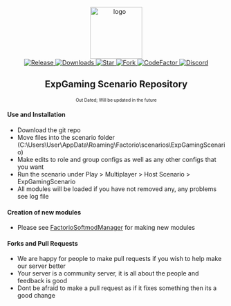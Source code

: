 <p align="center">
  <img alt="logo" src="https://avatars2.githubusercontent.com/u/39745392?s=200&v=4" width="120">
  <br>
  <a href="https://github.com/explosivegaming/scenario/tags">
    <img src="https://img.shields.io/github/tag/explosivegaming/scenario.svg?label=Release" alt="Release">
  </a>
  <a href="https://github.com/explosivegaming/scenario/archive/master.zip">
    <img src="https://img.shields.io/github/downloads/explosivegaming/scenario/total.svg?label=Downloads" alt="Downloads">
  </a>
  <a href="https://github.com/explosivegaming/scenario/stargazers">
    <img src="https://img.shields.io/github/stars/explosivegaming/scenario.svg?label=Stars" alt="Star">
  </a>
  <a href="http://github.com/explosivegaming/scenario/fork">
    <img src="https://img.shields.io/github/forks/explosivegaming/scenario.svg?label=Forks" alt="Fork">
  </a>
  <a href="https://www.codefactor.io/repository/github/explosivegaming/scenario">
    <img src="https://www.codefactor.io/repository/github/explosivegaming/scenario/badge" alt="CodeFactor">
  </a>
  <a href="https://discord.me/explosivegaming">
    <img src="https://discordapp.com/api/guilds/260843215836545025/widget.png?style=shield" alt="Discord">
  </a>
</p>
<h2 align="center">ExpGaming Scenario Repository</h2>

<p align="center"><font size="-2">Out Dated; Will be updated in the future</font></p>

#### Use and Installation

* Download the git repo
* Move files into the scenario folder (C:\Users\User\AppData\Roaming\Factorio\scenarios\ExpGamingScenario)
* Make edits to role and group configs as well as any other configs that you want
* Run the scenario under Play > Multiplayer > Host Scenario > ExpGamingScenario
* All modules will be loaded if you have not removed any, any problems see log file

#### Creation of new modules

* Please see [FactorioSoftmodManager](https://github.com/explosivegaming/FactorioSoftmodManager) for making new modules

#### Forks and Pull Requests

* We are happy for people to make pull requests if you wish to help make our server better
* Your server is a community server, it is all about the people and feedback is good
* Dont be afraid to make a pull request as if it fixes something then its a good change